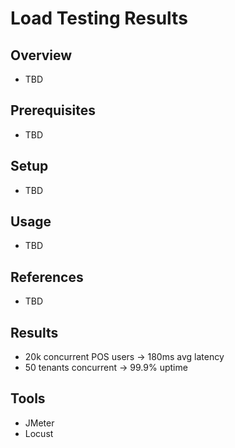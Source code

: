 # Load Testing Results

## Overview
- TBD

## Prerequisites
- TBD

## Setup
- TBD

## Usage
- TBD

## References
- TBD


## Results
- 20k concurrent POS users → 180ms avg latency
- 50 tenants concurrent → 99.9% uptime

## Tools
- JMeter
- Locust
